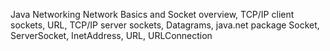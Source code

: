 Java Networking
Network Basics and Socket overview, TCP/IP client sockets, URL, TCP/IP server sockets, Datagrams, java.net package Socket, ServerSocket, InetAddress, URL, URLConnection
